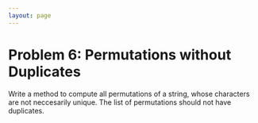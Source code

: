```yaml
---
layout: page
---
```


# Problem 6: Permutations without Duplicates

Write a method to compute all permutations of a string, whose characters are not neccesarily unique. The list of permutations should not have duplicates.
